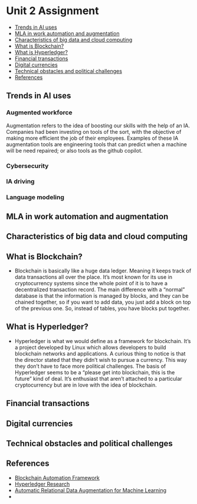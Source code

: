 # Unit 2 Assignment

- [Trends in AI uses](#Trends-in-AI-uses)
- [MLA in work automation and augmentation](#MLA-in-work-automation-and-augmentation)
- [Characteristics of big data and cloud computing](#Characteristics-of-big-data-and-cloud-computing)
- [What is Blockchain?](#What-is-Blockchain?)
- [What is Hyperledger?](#What-is-Hyperledger?)
- [Financial transactions](#Financial-transactions)
- [Digital currencies](#Digital-currencies)
- [Technical obstacles and political challenges](#Technical-obstacles-and-political-challenges)
- [References](#References)

## Trends in AI uses
### Augmented workforce
Augmentation refers to the idea of boosting our skills with the help of an IA. Companies had been investing on tools of the sort, with the objective of making more efficient the job of their employees. Examples of these IA augmentation tools are engineering tools that can predict when a machine will be need repaired; or also tools as the github copilot.

### Cybersecurity

### IA driving

### Language modeling

## MLA in work automation and augmentation
## Characteristics of big data and cloud computing
## What is Blockchain?
- Blockchain is basically like a huge data ledger. Meaning it keeps track of data transactions all over the place. It’s most known for its use in cryptocurrency systems since the whole point of it is to have a decentralized transaction record. The main difference with a “normal” database is that the information is managed by blocks, and they can be chained together, so if you want to add data, you just add a block on top of the previous one. So, instead of tables, you have blocks put together.
## What is Hyperledger?
- Hyperledger is what we would define as a framework for blockchain. It’s a project developed by Linux which allows developers to build blockchain networks and applications. A curious thing to notice is that the director stated that they didn’t wish to pursue a currency. This way they don’t have to face more political challenges. The basis of Hyperledger seems to be a “please get into blockchain, this is the future” kind of deal. It’s enthusiast that aren’t attached to a particular cryptocurrency but are in love with the idea of blockchain.
## Financial transactions
## Digital currencies
## Technical obstacles and political challenges
## References
- [Blockchain Automation Framework](https://blockchain-automation-framework.readthedocs.io/en/latest/introduction.html)
- [Hyperledger Research](https://www.hyperledger.org/learn/research)
- [Automatic Relational Data Augmentation for Machine Learning](https://arxiv.org/pdf/2003.09758.pdf)
- []()
